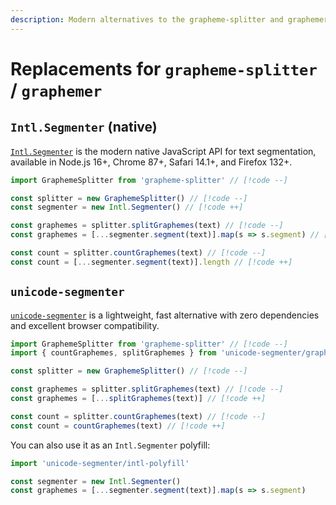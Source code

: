 ```yaml
---
description: Modern alternatives to the grapheme-splitter and graphemer packages for splitting strings into Unicode grapheme clusters
---
```


# Replacements for `grapheme-splitter` / `graphemer`

## `Intl.Segmenter` (native)

[`Intl.Segmenter`](https://developer.mozilla.org/en-US/docs/Web/JavaScript/Reference/Global_Objects/Intl/Segmenter) is the modern native JavaScript API for text segmentation, available in Node.js 16+, Chrome 87+, Safari 14.1+, and Firefox 132+.

```ts
import GraphemeSplitter from 'grapheme-splitter' // [!code --]

const splitter = new GraphemeSplitter() // [!code --]
const segmenter = new Intl.Segmenter() // [!code ++]

const graphemes = splitter.splitGraphemes(text) // [!code --]
const graphemes = [...segmenter.segment(text)].map(s => s.segment) // [!code ++]

const count = splitter.countGraphemes(text) // [!code --]
const count = [...segmenter.segment(text)].length // [!code ++]
```

## `unicode-segmenter`

[`unicode-segmenter`](https://github.com/cometkim/unicode-segmenter) is a lightweight, fast alternative with zero dependencies and excellent browser compatibility.

```ts
import GraphemeSplitter from 'grapheme-splitter' // [!code --]
import { countGraphemes, splitGraphemes } from 'unicode-segmenter/grapheme' // [!code ++]

const splitter = new GraphemeSplitter() // [!code --]

const graphemes = splitter.splitGraphemes(text) // [!code --]
const graphemes = [...splitGraphemes(text)] // [!code ++]

const count = splitter.countGraphemes(text) // [!code --]
const count = countGraphemes(text) // [!code ++]
```

You can also use it as an `Intl.Segmenter` polyfill:

```ts
import 'unicode-segmenter/intl-polyfill'

const segmenter = new Intl.Segmenter()
const graphemes = [...segmenter.segment(text)].map(s => s.segment)
```
